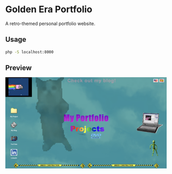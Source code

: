 # Golden Era Portfolio

A retro-themed personal portfolio website.

## Usage

```sh
php -S localhost:8000
```

## Preview

![Website Screenshot](website.png)
